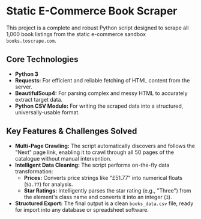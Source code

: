 # Static E-Commerce Book Scraper

This project is a complete and robust Python script designed to scrape all 1,000 book listings from the static e-commerce sandbox `books.toscrape.com`.

## Core Technologies
- **Python 3**
- **Requests:** For efficient and reliable fetching of HTML content from the server.
- **BeautifulSoup4:** For parsing complex and messy HTML to accurately extract target data.
- **Python CSV Module:** For writing the scraped data into a structured, universally-usable format.

## Key Features & Challenges Solved
- **Multi-Page Crawling:** The script automatically discovers and follows the "Next" page link, enabling it to crawl through all 50 pages of the catalogue without manual intervention.
- **Intelligent Data Cleaning:** The script performs on-the-fly data transformation:
  - **Prices:** Converts price strings like "£51.77" into numerical floats (`51.77`) for analysis.
  - **Star Ratings:** Intelligently parses the star rating (e.g., "Three") from the element's class name and converts it into an integer (`3`).
- **Structured Export:** The final output is a clean `books_data.csv` file, ready for import into any database or spreadsheet software.
